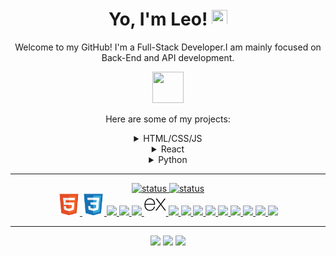 <h1 align="center"> Yo, I'm Leo! <img src="https://media.giphy.com/media/hvRJCLFzcasrR4ia7z/giphy.gif" width="25px" height="25px"></h1>

<div align="center">
  <p>Welcome to my GitHub! I'm a Full-Stack Developer.I am mainly focused on Back-End and API development.</p>
  <img src='https://user-images.githubusercontent.com/5713670/87202985-820dcb80-c2b6-11ea-9f56-7ec461c497c3.gif' width='50' height='50'/>
  <p>Here are some of my projects:</p>
  
  <details>
  <summary>HTML/CSS/JS</summary>
    <p><a href="https://github.com/Kenzie-Academy-Brasil-Developers/entrega-torre-de-hanoi-sprint-5-LeonardoMLouzas">Tower of Hanoi</a></p>
    <p><a href="https://github.com/Kenzie-Academy-Brasil-Developers/entrega-labirinto-sprint-5-LeonardoMLouzas"> Labyrinth</a></p>
    <p><a href="https://github.com/Kenzie-Academy-Brasil-Developers/entrega-lig-4-sprint-5-diegohpsousa"> Lig-4</a></p>
  </details>

  <details>
  <summary>React</summary>
    <p><a href="https://github.com/Kenzie-Academy-Brasil-Developers/react-entrega-s1-hamburgueria-da-kenzie-leonardomlouzas">Burguer Kenzie</a></p>
    <p><a href="https://github.com/Kenzie-Academy-Brasil-Developers/react-atividade-s2-github-card-leonardomlouzas">Repository Search</a></p>
    <p><a href="https://github.com/vitorsoaresf/react-gestao-habitos">Anima</a></p>
    <p><a href="https://github.com/leonardomlouzas/mypet">My Pets</a></p>

  </details>

  <details>
  <summary>Python</summary>
  <p><a href="https://github.com/Kenzie-Academy-Brasil-Developers/q3-sprint2-e6-banco-de-imagens-leonardomlouzas">Image Database Flask</a></p>
  <p><a href="https://github.com/Kenzie-Academy-Brasil-Developers/q3-sprint3-crud-nosql-leonardomlouzas">CRUD REST Flask</a></p>
  <p><a href="https://github.com/Kenzie-Academy-Brasil-Developers/q3-sprint4-anime-stock-leonardomlouzas">Anime Stock Flask</a></p>
  <p><a href="https://github.com/Kenzie-Academy-Brasil-Developers/q3-sprint5-matriz-eisenhower-leonardomlouzas">Eisenhower Matrix Flask</a></p>
  <p><a href="https://github.com/leonardomlouzas/Academy-API">Kenzie-Fit Flask</a></p>
  <p><a href="https://github.com/leonardomlouzas/capstone_django">Movie Seller Django</a></p>
  <p><a href="https://github.com/leonardomlouzas/quiz-API">Quiz API Django</a></p>
</div>

<hr/>
  
  <div align="center">
  <a href="https://github.com/leonardomlouzas/">
  <img alt="status" height="180em" src="https://github-readme-stats.vercel.app/api?username=leonardomlouzas&show_icons=true&theme=dark&include_all_commits=true&count_private=true"/>
  <img alt="status" height="180em" src="https://github-readme-stats.vercel.app/api/top-langs/?username=leonardomlouzas&layout=compact&langs_count=7&theme=dark"/>
</div>

<div align="center">
  <img src="https://raw.githubusercontent.com/devicons/devicon/master/icons/html5/html5-original.svg" width="35"/>
  <img src="https://raw.githubusercontent.com/devicons/devicon/master/icons/css3/css3-original.svg" width="35"/>
  <img src="https://cdn.jsdelivr.net/gh/devicons/devicon/icons/react/react-original.svg" width="35px"/>
  <img src="https://cdn.jsdelivr.net/gh/devicons/devicon/icons/javascript/javascript-plain.svg" width="35px"/>
  <img src="https://cdn.jsdelivr.net/gh/devicons/devicon/icons/typescript/typescript-original.svg" width="35px"/>
  <img src="https://raw.githubusercontent.com/devicons/devicon/master/icons/express/express-original.svg" width="35px"/>
  <img src="https://cdn.jsdelivr.net/gh/devicons/devicon/icons/git/git-original.svg" width="35px"/>
  <img src="https://cdn.jsdelivr.net/gh/devicons/devicon/icons/heroku/heroku-plain.svg" width="35px"/>
  <img src="https://cdn.jsdelivr.net/gh/devicons/devicon/icons/nodejs/nodejs-original.svg" width="35px"/>
  <img src="https://cdn.jsdelivr.net/gh/devicons/devicon/icons/python/python-original.svg" width="35px"/>
  <img src="https://cdn.jsdelivr.net/gh/devicons/devicon/icons/flask/flask-original.svg" width="35"/>
  <img src="https://cdn.jsdelivr.net/gh/devicons/devicon/icons/postgresql/postgresql-original.svg" width="35"/>
  <img src="https://cdn.jsdelivr.net/gh/devicons/devicon/icons/mongodb/mongodb-original.svg" width="35"/>
  <img src="https://cdn.jsdelivr.net/gh/devicons/devicon/icons/nodejs/nodejs-original.svg" width="35"/>
  <img src="https://cdn.jsdelivr.net/gh/devicons/devicon/icons/django/django-plain.svg" width="35"/>
</div>
    
<hr/>
<div align="center">
  <a href="https://www.linkedin.com/in/leonardomlouzas/" target="_blank"><img src="https://img.shields.io/badge/LinkedIn-0077B5?style=for-the-badge&logo=linkedin&logoColor=white" target="_blank"></a>
 <a href="https://wa.me/5561996253779" target="_blank"><img src="https://img.shields.io/badge/WhatsApp-25D366?style=for-the-badge&logo=whatsapp&logoColor=white" target="_blank"></a>
  <a href="https://t.me/llouzas" target="_blank"><img src="https://img.shields.io/badge/Telegram-2CA5E0?style=for-the-badge&logo=telegram&logoColor=white" target="_blank"></a>
</div>
